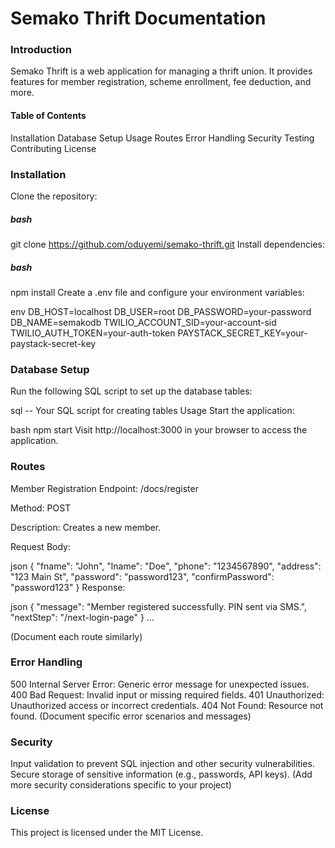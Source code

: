 # Semako Thrift Documentation

### Introduction

Semako Thrift is a web application for managing a thrift union. It provides features for member registration, scheme enrollment, fee deduction, and more.

#### Table of Contents

Installation
Database Setup
Usage
Routes
Error Handling
Security
Testing
Contributing
License

### Installation
Clone the repository:

##### bash
git clone https://github.com/oduyemi/semako-thrift.git
Install dependencies:

##### bash
npm install
Create a .env file and configure your environment variables:

env
DB_HOST=localhost
DB_USER=root
DB_PASSWORD=your-password
DB_NAME=semakodb
TWILIO_ACCOUNT_SID=your-account-sid
TWILIO_AUTH_TOKEN=your-auth-token
PAYSTACK_SECRET_KEY=your-paystack-secret-key

### Database Setup
Run the following SQL script to set up the database tables:

sql
-- Your SQL script for creating tables
Usage
Start the application:

bash
npm start
Visit http://localhost:3000 in your browser to access the application.

### Routes
Member Registration
Endpoint: /docs/register

Method: POST

Description: Creates a new member.

Request Body:

json
{
  "fname": "John",
  "lname": "Doe",
  "phone": "1234567890",
  "address": "123 Main St",
  "password": "password123",
  "confirmPassword": "password123"
}
Response:

json
{
  "message": "Member registered successfully. PIN sent via SMS.",
  "nextStep": "/next-login-page"
}
...

(Document each route similarly)

### Error Handling
500 Internal Server Error: Generic error message for unexpected issues.
400 Bad Request: Invalid input or missing required fields.
401 Unauthorized: Unauthorized access or incorrect credentials.
404 Not Found: Resource not found.
(Document specific error scenarios and messages)

### Security
Input validation to prevent SQL injection and other security vulnerabilities.
Secure storage of sensitive information (e.g., passwords, API keys).
(Add more security considerations specific to your project)


### License
This project is licensed under the MIT License.
